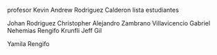 profesor
Kevin Andrew Rodriguez Calderon
lista estudiantes

Johan Rodriguez
Christopher Alejandro Zambrano Villavicencio
Gabriel Nehemias Rengifo Krunfli
Jeff Gil

Yamila Rengifo